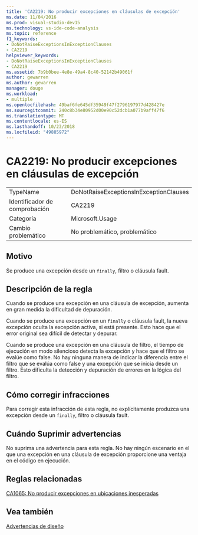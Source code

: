 ```yaml
---
title: 'CA2219: No producir excepciones en cláusulas de excepción'
ms.date: 11/04/2016
ms.prod: visual-studio-dev15
ms.technology: vs-ide-code-analysis
ms.topic: reference
f1_keywords:
- DoNotRaiseExceptionsInExceptionClauses
- CA2219
helpviewer_keywords:
- DoNotRaiseExceptionsInExceptionClauses
- CA2219
ms.assetid: 7b9b0bee-4e8e-49a4-8c40-52142b49061f
author: gewarren
ms.author: gewarren
manager: douge
ms.workload:
- multiple
ms.openlocfilehash: 49baf6fe645df35949f47f2796197977d428427e
ms.sourcegitcommit: 240c8b34e80952d00e90c52dcb1a077b9aff47f6
ms.translationtype: MT
ms.contentlocale: es-ES
ms.lasthandoff: 10/23/2018
ms.locfileid: "49885972"
---
```

# <a name="ca2219-do-not-raise-exceptions-in-exception-clauses"></a>CA2219: No producir excepciones en cláusulas de excepción

|||
|-|-|
|TypeName|DoNotRaiseExceptionsInExceptionClauses|
|Identificador de comprobación|CA2219|
|Categoría|Microsoft.Usage|
|Cambio problemático|No problemático, problemático|

## <a name="cause"></a>Motivo
 Se produce una excepción desde un `finally`, filtro o cláusula fault.

## <a name="rule-description"></a>Descripción de la regla
 Cuando se produce una excepción en una cláusula de excepción, aumenta en gran medida la dificultad de depuración.

 Cuando se produce una excepción en un `finally` o cláusula fault, la nueva excepción oculta la excepción activa, si está presente. Esto hace que el error original sea difícil de detectar y depurar.

 Cuando se produce una excepción en una cláusula de filtro, el tiempo de ejecución en modo silencioso detecta la excepción y hace que el filtro se evalúe como false. No hay ninguna manera de indicar la diferencia entre el filtro que se evalúa como false y una excepción que se inicia desde un filtro. Esto dificulta la detección y depuración de errores en la lógica del filtro.

## <a name="how-to-fix-violations"></a>Cómo corregir infracciones
 Para corregir esta infracción de esta regla, no explícitamente produzca una excepción desde un `finally`, filtro o cláusula fault.

## <a name="when-to-suppress-warnings"></a>Cuándo Suprimir advertencias
 No suprima una advertencia para esta regla. No hay ningún escenario en el que una excepción en una cláusula de excepción proporcione una ventaja en el código en ejecución.

## <a name="related-rules"></a>Reglas relacionadas
 [CA1065: No producir excepciones en ubicaciones inesperadas](../code-quality/ca1065-do-not-raise-exceptions-in-unexpected-locations.md)

## <a name="see-also"></a>Vea también
 [Advertencias de diseño](../code-quality/design-warnings.md)